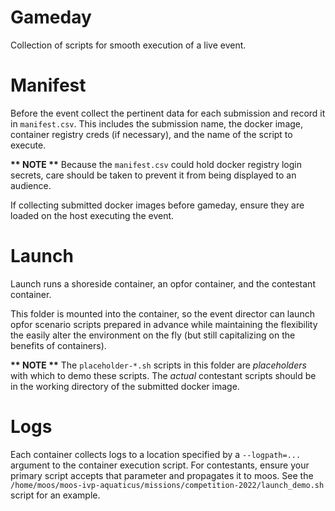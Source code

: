 # Gameday

Collection of scripts for smooth execution of a live event.

# Manifest

Before the event collect the pertinent data for each submission and record it
in `manifest.csv`.
This includes the submission name, the docker image, container registry creds (if necessary),
and the name of the script to execute.

__** NOTE **__ Because the `manifest.csv` could hold docker registry login secrets, care should be taken
to prevent it from being displayed to an audience.  

If collecting submitted docker images before gameday, ensure they are loaded on the host
executing the event.

# Launch

Launch runs a shoreside container, an opfor container, and the contestant container.

This folder is mounted into the container, so the event director can launch opfor
scenario scripts prepared in advance while maintaining the flexibility the easily
alter the environment on the fly (but still capitalizing on the benefits of containers).

__** NOTE **__ The `placeholder-*.sh` scripts in this folder are *placeholders* with which to demo these scripts.
The *actual* contestant scripts should be in the working directory of the submitted docker image.

# Logs

Each container collects logs to a location specified by a `--logpath=...` argument
to the container execution script.  For contestants, ensure your primary script
accepts that parameter and propagates it to moos. See the 
`/home/moos/moos-ivp-aquaticus/missions/competition-2022/launch_demo.sh` script 
for an example.
